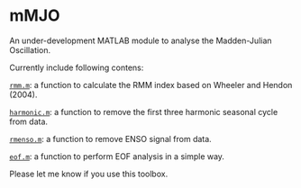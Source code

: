 # mMJO
An under-development MATLAB module to analyse the Madden-Julian Oscillation.

Currently include following contens:

[`rmm.m`](https://github.com/ZijieZhaoMMHW/mMJO/blob/main/rmm.m): a function to calculate the RMM index based on Wheeler and Hendon (2004).

[`harmonic.m`](https://github.com/ZijieZhaoMMHW/mMJO/blob/main/harmonic.m): a function to remove the first three harmonic seasonal cycle from data.

[`rmenso.m`](https://github.com/ZijieZhaoMMHW/mMJO/blob/main/rmenso.m): a function to remove ENSO signal from data.

[`eof.m`](https://github.com/ZijieZhaoMMHW/mMJO/blob/main/harmonic.m): a function to perform EOF analysis in a simple way.

Please let me know if you use this toolbox.
